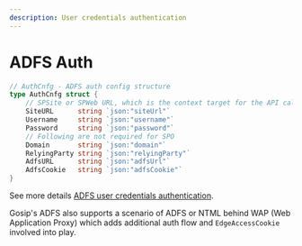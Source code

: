 ```yaml
---
description: User credentials authentication
---
```


# ADFS Auth

```go
// AuthCnfg - ADFS auth config structure
type AuthCnfg struct {
    // SPSite or SPWeb URL, which is the context target for the API calls
    SiteURL      string `json:"siteUrl"`
    Username     string `json:"username"`
    Password     string `json:"password"`
    // Following are not required for SPO
    Domain       string `json:"domain"`
    RelyingParty string `json:"relyingParty"`
    AdfsURL      string `json:"adfsUrl"`
    AdfsCookie   string `json:"adfsCookie"`
}
```

See more details [ADFS user credentials authentication](https://github.com/s-kainet/node-sp-auth/wiki/ADFS-user-credentials-authentication).

Gosip's ADFS also supports a scenario of ADFS or NTML behind WAP \(Web Application Proxy\) which adds additional auth flow and `EdgeAccessCookie` involved into play.

